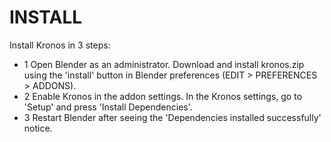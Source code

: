 <!-- # KRONOS -->

# INSTALL

Install Kronos in 3 steps:

- 1   Open Blender as an administrator. Download and install kronos.zip using the 'install' button in Blender preferences (EDIT > PREFERENCES > ADDONS).
&NewLine;  
&NewLine;
- 2    Enable Kronos in the addon settings. In the Kronos settings, go to 'Setup' and press 'Install Dependencies'.
&NewLine;  
&NewLine;
- 3    Restart Blender after seeing the 'Dependencies installed successfully' notice.

<!-- You're all set! -->


